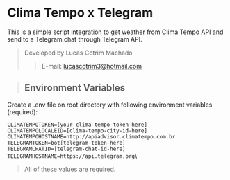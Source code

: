 # Clima Tempo x Telegram

This is a simple script integration to get weather from Clima Tempo API and send to a Telegram chat through Telegram API.

> Developed by Lucas Cotrim Machado 
>> E-mail: lucascotrim3@hotmail.com

> ## Environment Variables

Create a .env file on root directory with following environment variables (required):

`CLIMATEMPOTOKEN=[your-clima-tempo-token-here]`\
`CLIMATEMPOLOCALEID=[clima-tempo-city-id-here]`\
`CLIMATEMPOHOSTNAME=http://apiadvisor.climatempo.com.br`\
`TELEGRAMTOKEN=bot[telegram-token-here]`\
`TELEGRAMCHATID=[telegram-chat-id-here]`\
`TELEGRAMHOSTNAME=https://api.telegram.org`\

 > All of these values are required. 

